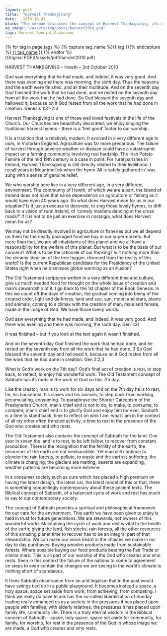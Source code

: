 ```yaml
---
layout: post
title:  "Harvest Thanksgiving"
date:   2010-10-03
blurb: "The sermon discusses the concept of Harvest Thanksgiving, its origins, and its relevance in the modern world. It emphasizes the importance of stewardship of the Earth and the need for balance between work and rest, drawing from the Biblical concept of Sabbath. The sermon also highlights the responsibility each individual has towards the environment and the choices we make in our daily lives."
og_image: "/assets/img/posts/harvest2010.png"
tags: Harvest Special_Occasions
---    
```

<div class="tag-pills">
  {% for tag in page.tags %}
    {% capture tag_name %}{{ tag }}{% endcapture %}
    <a href="{{ site.baseurl }}/tag/{{ tag_name | slugify }}" class="tag-pill">{{ tag_name }}</a>
  {% endfor %}
</div>
[Original PDF](/assets/pdf/harvest2010.pdf)

HARVEST THANKSGIVING – Howth – 3rd October 2010

God saw everything that he had made, and indeed, it was very good. And there was evening and there was morning, the sixth day. Thus the heavens and the earth were finished, and all their multitude. And on the seventh day God finished the work that he had done, and he rested on the seventh day from all the work that he had done. So God blessed the seventh day and hallowed it, because on it God rested from all the work that he had done in creation. Genesis 1:31-2:3

Harvest Thanksgiving is one of those well loved festivals in the life of the Church. Our Churches are beautifully decorated; we enjoy singing the traditional harvest hymns – there is a ‘feel good’ factor to our worship.

It is a tradition that is relatively modern. It evolved in a very different age to ours, in Victorian England. Agriculture was far more precarious. The failure of harvest through adverse weather or disease could have a catastrophic impact on a farming community involving real hardship. The Irish Potato Famine of the mid 19th century is a case in point. For rural parishes in Ireland, Harvest Thanksgiving is still directly related to their livelihood. I recall years in Mountmellick when the hymn ‘All is safely gathered in’ was sung with a sense of genuine relief.

We who worship here live in a very different age, in a very different environment. The community of Howth, of which we are a part, the island of Ireland does not have that same dependence on agriculture or fishing as it would have even 40 years ago. So what does Harvest mean for us in our situation? Is it just an excuse to decorate, to sing those lovely hymns, to drift back to a vision of rural Ireland, of ‘comely maidens dancing at the cross roads?’ If it is not to be just an exercise in nostalgia, what does Harvest mean for us?

We may not be directly involved in agriculture or fisheries but we all depend on them for the neatly packaged food we buy in our supermarkets. But more than that, we are all inhabitants of this planet and we all have a responsibility for the welfare of this planet. But what is to be the basis of our concern? What is to be the rationale of our thinking? Is it nothing more than the dreamy idealism of the tree hugger, divorced from the reality of this world? Is the current Republican candidate for the Presidency of the United States right when he dismisses global warming as an illusion?

The Old Testament scriptures written in a very different time and culture, give us much needed food for thought on the whole issue of creation and man’s stewardship of it. I go back to the 1st chapter of the Book Genesis. In this we count off the days of creation, the gradual coming into being of the created order, light and darkness, land and sea, sun, moon and stars, plants and animals, coming to a climax with the creation of man, male and female, made in the image of God. We have those lovely words:

God saw everything that he had made, and indeed, it was very good. And there was evening and there was morning, the sixth day. Gen 1:31

It was finished – but if you look at the text again it wasn’t finished.

And on the seventh day God finished the work that he had done, and he rested on the seventh day from all the work that he had done. 3 So God blessed the seventh day and hallowed it, because on it God rested from all the work that he had done in creation. Gen 2:2,3

What is God’s work on the 7th day? God’s final act of creation is rest, to step back, to reflect, to enjoy his wonderful work. The Old Testament concept of Sabbath has its roots in the work of God on this 7th day.

Like the creator, man is to work for six days and on the 7th day he is to rest; he, his household, his slaves and his animals; to step back from working, accumulating, consuming. To paraphrase the Shorter Catechism of the Presbyterian Church, man’s chief end is not to do, to make, to consume, to compete; man’s chief end is to glorify God and enjoy him for ever. Sabbath is a time to stand back, time to reflect on who I am, what I am in the context of all my other often frenzied activity; a time to rest in the presence of the God who creates and who rests.

The Old Testament also contains the concept of Sabbath for the land. One year in seven the land is to rest, to be left fallow, to recover from constant production. There is the recognition that the fertility of the earth, the resources of the earth are not inexhaustible. Yet man still continue to plunder the rain forests, to pollute, to waste and the earth is suffering, the climate is changing, the glaciers are melting, deserts are expanding, weather patterns are becoming more extreme.

In a consumer society such as ours which has placed a high premium on having the latest design, the latest car, the latest model of this or that, there is something compellingly contemporary about these ancient texts. The Biblical concept of Sabbath, of a balanced cycle of work and rest has much to say to our contemporary society.

The concept of Sabbath provides a spiritual and philosophical framework for our care for the environment. This earth we have been given to enjoy is held in trust for future generations. We are stewards, not owners of this wonderful world. Maintaining the cycle of work and rest is vital to the health of the earth; giving the land, fish stocks, rain forests, all the other resources of this amazing planet time to recover has to be an integral part of that stewardship. We can make our voice heard in the choices we make in our day to day purchases. Buying wooden products made from sustainable forests. Where possible buying our food products bearing the Fair Trade or similar mark. This is all part of our worship of the God who creates and who rests. Seen in this context the failure of the nations to come to agreement on steps to even contain the changes we are seeing in the world’s climate is nothing short of scandalous.

It frees Sabbath observance from an arid legalism that in the past would have swings tied up in a public playground. It becomes instead a space, a holy space, space set aside from work, from achieving, from competing. I think we really do have to ask has the so-called liberalisation of Sunday trading really enhanced us as a society in the pressures it has placed upon people with families, with elderly relatives, the pressures it has placed upon family life, community life. There is a truly eternal wisdom in the Biblical concept of Sabbath – space, holy space, space set aside for community, for family, for worship, for rest in the presence of the God in whose image we are made, a God who creates and who rests.
